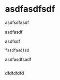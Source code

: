 # asdfasdfsdf

asdfsdfasdf


asdfasdf



asdfsdf

```fasdfasdfsd```

asdfasdfsadf
```sdfasdfasdf
```

dfdfdfdfd
